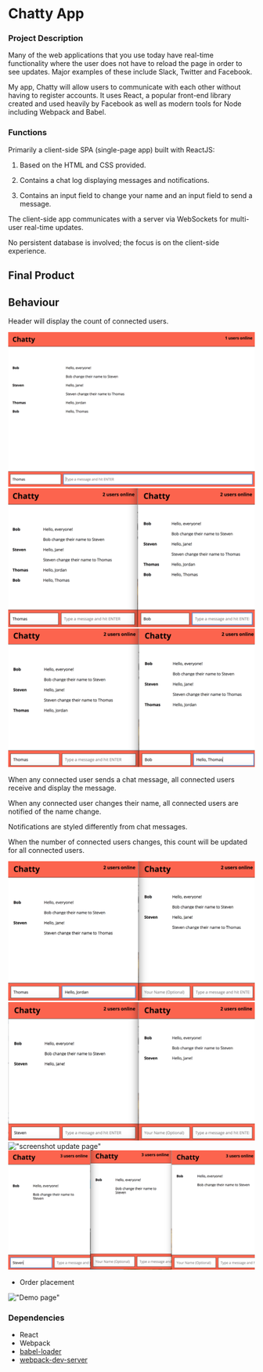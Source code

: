 Chatty App
=====================

### Project Description

Many of the web applications that you use today have real-time functionality where the user does not have to reload the page in order to see updates. Major examples of these include Slack, Twitter and Facebook.

My app, Chatty will allow users to communicate with each other without having to register accounts. It uses React, a popular front-end library created and used heavily by Facebook as well as modern tools for Node including Webpack and Babel.

### Functions

Primarily a client-side SPA (single-page app) built with ReactJS:

1. Based on the HTML and CSS provided.

2. Contains a chat log displaying messages and notifications.

3. Contains an input field to change your name and an input field to send a message.

The client-side app communicates with a server via WebSockets for multi-user real-time updates.

No persistent database is involved; the focus is on the client-side experience.


## Final Product

## Behaviour

Header will display the count of connected users.

!["screenshot update page"](https://github.com/Thomassky28/Chatty_App/blob/master/build/1.png?raw=true)
!["screenshot update page"](https://github.com/Thomassky28/Chatty_App/blob/master/build/2.png?raw=true)
!["screenshot update page"](https://github.com/Thomassky28/Chatty_App/blob/master/build/3.png?raw=true)

When any connected user sends a chat message, all connected users receive and display the message.

When any connected user changes their name, all connected users are notified of the name change.

Notifications are styled differently from chat messages.

When the number of connected users changes, this count will be updated for all connected users.

!["screenshot update page"](https://github.com/Thomassky28/Chatty_App/blob/master/build/4.png?raw=true)
!["screenshot update page"](https://github.com/Thomassky28/Chatty_App/blob/master/build/5.png?raw=true)
!["screenshot update page"](https://github.com/Thomassky28/Chatty_App/blob/master/build/user-talk.gif)
!["screenshot update page"](https://github.com/Thomassky28/Chatty_App/blob/master/build/7.png?raw=true)

* Order placement

!["Demo page"](https://github.com/Thomassky28/jungle-rails/blob/master/build/1.gif)


### Dependencies

* React
* Webpack
* [babel-loader](https://github.com/babel/babel-loader)
* [webpack-dev-server](https://github.com/webpack/webpack-dev-server)
